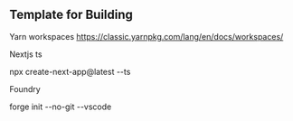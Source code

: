## Template for Building

Yarn workspaces
https://classic.yarnpkg.com/lang/en/docs/workspaces/

Nextjs ts

npx create-next-app@latest --ts

Foundry

forge init --no-git --vscode <name of folder>

